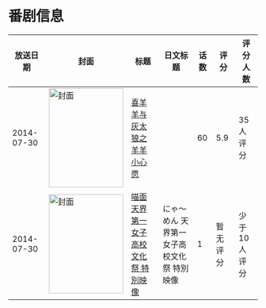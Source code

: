 # 番剧信息

|放送日期|封面|标题|日文标题|话数|评分|评分人数|
|---|---|---|---|---|---|---|
|2014-07-30|<img src="//lain.bgm.tv/pic/cover/c/8c/82/208077_p1tT8.jpg" alt="封面" style="width:150px;height:200px;object-fit:cover;">|[喜羊羊与灰太狼之羊羊小心愿](https://bangumi.tv/subject/208077)||60|5.9|35人评分|
|2014-07-30|<img src="//lain.bgm.tv/pic/cover/c/02/bc/309802_3U34M.jpg" alt="封面" style="width:150px;height:200px;object-fit:cover;">|[喵面 天界第一女子高校文化祭 特別映像](https://bangumi.tv/subject/309802)|にゃ～めん 天界第一女子高校文化祭 特別映像|1|暂无评分|少于10人评分|
